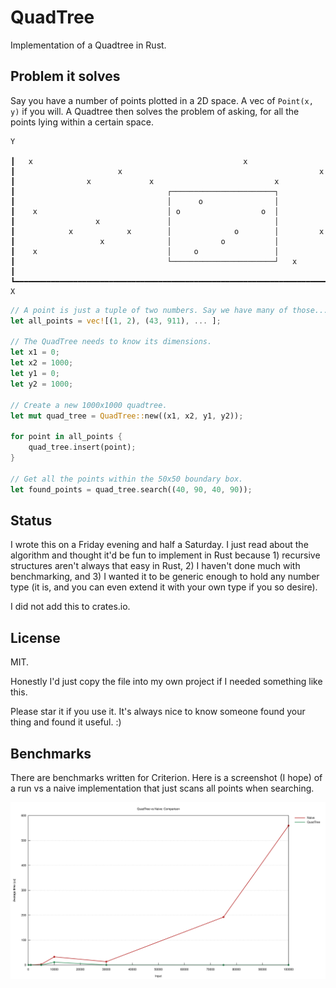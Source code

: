 # QuadTree

Implementation of a Quadtree in Rust.


## Problem it solves

Say you have a number of points plotted in a 2D space. A vec of `Point(x, y)`
if you will. A Quadtree then solves the problem of asking, for all the points
lying within a certain space.

```
Y

┃   x                                               x
┃                       x                                            x
┃                x             x                           x
┃                                  ┌───────────────────────┐
┃                                  │      o                │
┃    x                             │ o                  o  │
┃                  x               │                       │
┃            x            x        │              o        │         x
┃                   x              │           o           │
┃    x                             │     o                 │
┃                                  └───────────────────────┘   x
┃
┗━━━━━━━━━━━━━━━━━━━━━━━━━━━━━━━━━━━━━━━━━━━━━━━━━━━━━━━━━━━━━━━━━━━━━━━━━━━━ X
```


```rs
// A point is just a tuple of two numbers. Say we have many of those...
let all_points = vec![(1, 2), (43, 911), ... ];

// The QuadTree needs to know its dimensions.
let x1 = 0;
let x2 = 1000;
let y1 = 0;
let y2 = 1000;

// Create a new 1000x1000 quadtree.
let mut quad_tree = QuadTree::new((x1, x2, y1, y2));

for point in all_points {
    quad_tree.insert(point);
}

// Get all the points within the 50x50 boundary box.
let found_points = quad_tree.search((40, 90, 40, 90));
```


## Status

I wrote this on a Friday evening and half a Saturday. I just read about the
algorithm and thought it'd be fun to implement in Rust because 1) recursive
structures aren't always that easy in Rust, 2) I haven't done much with
benchmarking, and 3) I wanted it to be generic enough to hold any number type
(it is, and you can even extend it with your own type if you so desire).

I did not add this to crates.io.


## License

MIT.

Honestly I'd just copy the file into my own project if I needed something like
this.

Please star it if you use it. It's always nice to know someone found your thing
and found it useful. :)


## Benchmarks

There are benchmarks written for Criterion. Here is a screenshot (I hope) of a
run vs a naive implementation that just scans all points when searching.

![Benchmark graph](benches/vs_naive.svg "QuadTree vs Naive")

